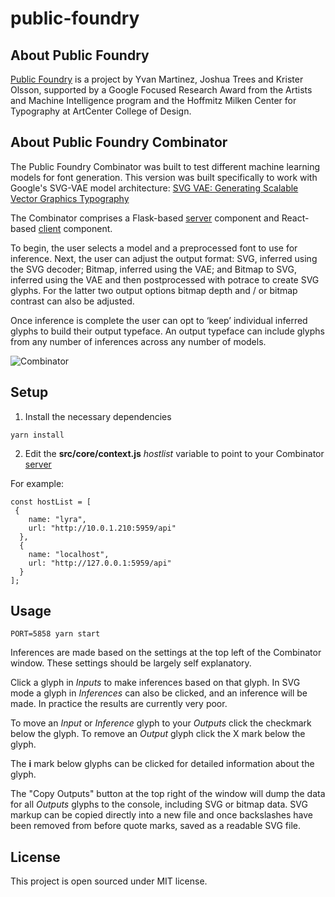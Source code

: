 # public-foundry

## About Public Foundry

[Public Foundry](http://publicfoundry.ai) is a project by Yvan Martinez, Joshua Trees and Krister Olsson, supported by a Google Focused Research Award from the Artists and Machine Intelligence program and the Hoffmitz Milken Center for Typography at ArtCenter College of Design.

## About Public Foundry Combinator

The Public Foundry Combinator was built to test different machine learning models for font generation. This version was built specifically to work with Google's SVG-VAE model architecture: [SVG VAE: Generating Scalable Vector Graphics Typography](https://magenta.tensorflow.org/svg-vae)

The Combinator comprises a Flask-based [server](https://github.com/kolsson/public-foundry-combinator) component and React-based [client](https://github.com/kolsson/public-foundry-combinator-ui) component.

To begin, the user selects a model and a preprocessed font to use for inference. Next, the user can adjust the output format: SVG, inferred using the SVG decoder; Bitmap, inferred using the VAE; and Bitmap to SVG, inferred using the VAE and then postprocessed with potrace to create SVG glyphs. For the latter two output options bitmap depth and / or bitmap contrast can also be adjusted.

Once inference is complete the user can opt to ‘keep’ individual inferred glyphs to build their output typeface. An output typeface can include glyphs from any number of inferences across any number of models.

![Combinator](http://publicfoundry.ai/assets/combinator.png)

## Setup

1. Install the necessary dependencies
```
yarn install
```    
2. Edit the **src/core/context.js** *hostlist* variable to point to your Combinator [server](https://github.com/kolsson/public-foundry-combinator)

For example:
```
const hostList = [
 {
    name: "lyra",
    url: "http://10.0.1.210:5959/api"
  },
  {
    name: "localhost",
    url: "http://127.0.0.1:5959/api"
  }
];
```

## Usage

```
PORT=5858 yarn start
```

Inferences are made based on the settings at the top left of the Combinator window. These settings should be largely self explanatory.

Click a glyph in *Inputs* to make inferences based on that glyph. In SVG mode a glyph in *Inferences* can also be clicked, and an inference will be made. In practice the results are currently very poor.

To move an *Input* or *Inference* glyph to your *Outputs* click the checkmark below the glyph. To remove an *Output* glyph click the X mark below the glyph.

The **i** mark below glyphs can be clicked for detailed information about the glyph.

The "Copy Outputs" button at the top right of the window will dump the data for all *Outputs* glyphs to the console, including SVG or bitmap data. SVG markup can be copied directly into a new file and once backslashes have been removed from before quote marks, saved as a readable SVG file.

## License

This project is open sourced under MIT license.

